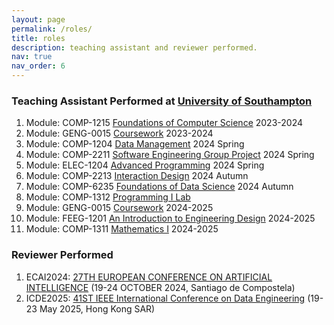 ```yaml
---
layout: page
permalink: /roles/
title: roles
description: teaching assistant and reviewer performed.
nav: true
nav_order: 6
---
```

### Teaching Assistant Performed at [University of Southampton](https://www.southampton.ac.uk/)

1. Module: COMP-1215 [Foundations of Computer Science](https://www.southampton.ac.uk/courses/modules/comp1215) 2023-2024
2. Module: GENG-0015 [Coursework](https://www.southampton.ac.uk/courses/modules/geng0015) 2023-2024
3. Module: COMP-1204 [Data Management](https://www.southampton.ac.uk/courses/modules/comp1204) 2024 Spring
4. Module: COMP-2211 [Software Engineering Group Project](https://www.southampton.ac.uk/courses/modules/comp2211) 2024 Spring
5. Module: ELEC-1204 [Advanced Programming](https://www.ecs.soton.ac.uk/node/5779) 2024 Spring
6. Module: COMP-2213 [Interaction Design](https://www.ecs.soton.ac.uk/module/COMP2213/) 2024 Autumn
7. Module: COMP-6235 [Foundations of Data Science](https://www.southampton.ac.uk/courses/modules/comp6235) 2024 Autumn
8. Module: COMP-1312 [Programming I Lab](https://www.southampton.ac.uk/courses/modules/comp1312)
9. Module: GENG-0015 [Coursework](https://www.southampton.ac.uk/courses/modules/geng0015) 2024-2025
10. Module: FEEG-1201 [An Introduction to Engineering Design](https://www.southampton.ac.uk/courses/modules/feeg1201) 2024-2025
11. Module: COMP-1311 [Mathematics I](https://www.southampton.ac.uk/courses/modules/comp1311) 2024-2025

### Reviewer Performed
1. ECAI2024: [27TH EUROPEAN CONFERENCE ON ARTIFICIAL INTELLIGENCE](https://www.ecai2024.eu/) (19-24 OCTOBER 2024, Santiago de Compostela)
2. ICDE2025: [41ST IEEE International Conference on Data Engineering](https://ieee-icde.org/2025/) (19-23 May 2025, Hong Kong SAR)